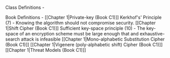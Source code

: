 Class Definitions -

Book Definitions -
[[Chapter 1|Private-key (Book C1)]]
Kerkhof's' Principle (7) - Knowing the algorithm should not compromise security.
[[Chapter 1|Shift Cipher (Book C1)]]
Sufficient key-space principle (10) - The key-space of an encryption scheme must be large enough that and exhaustive-search attack is infeasible
[[Chapter 1|Mono-alphabetic Substitution Cipher (Book C1)]]
[[Chapter 1|Vigenere (poly-alphabetic shift) Cipher (Book C1)]]
[[Chapter 1|Threat Models (Book C1)]]
